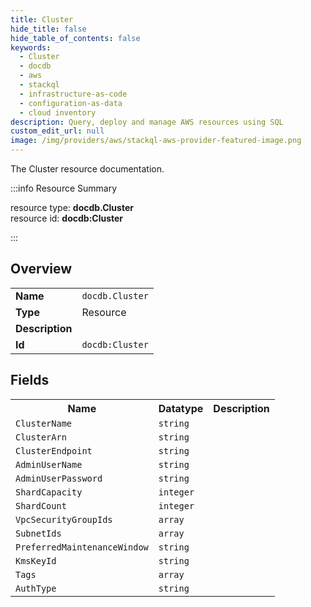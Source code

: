 ```yaml
---
title: Cluster
hide_title: false
hide_table_of_contents: false
keywords:
  - Cluster
  - docdb
  - aws
  - stackql
  - infrastructure-as-code
  - configuration-as-data
  - cloud inventory
description: Query, deploy and manage AWS resources using SQL
custom_edit_url: null
image: /img/providers/aws/stackql-aws-provider-featured-image.png
---
```

The Cluster resource documentation.

:::info Resource Summary

<div class="row">
<div class="providerDocColumn">
<span>resource type:&nbsp;<b>docdb.Cluster</b></span><br />
<span>resource id:&nbsp;<b>docdb:Cluster</b></span><br />
</div>
</div>

:::

## Overview
<table><tbody>
<tr><td><b>Name</b></td><td><code>docdb.Cluster</code></td></tr>
<tr><td><b>Type</b></td><td>Resource</td></tr>
<tr><td><b>Description</b></td><td></td></tr>
<tr><td><b>Id</b></td><td><code>docdb:Cluster</code></td></tr>
</tbody></table>

## Fields
<table><tbody>
<tr><th>Name</th><th>Datatype</th><th>Description</th></tr>
<tr><td><code>ClusterName</code></td><td><code>string</code></td><td></td></tr><tr><td><code>ClusterArn</code></td><td><code>string</code></td><td></td></tr><tr><td><code>ClusterEndpoint</code></td><td><code>string</code></td><td></td></tr><tr><td><code>AdminUserName</code></td><td><code>string</code></td><td></td></tr><tr><td><code>AdminUserPassword</code></td><td><code>string</code></td><td></td></tr><tr><td><code>ShardCapacity</code></td><td><code>integer</code></td><td></td></tr><tr><td><code>ShardCount</code></td><td><code>integer</code></td><td></td></tr><tr><td><code>VpcSecurityGroupIds</code></td><td><code>array</code></td><td></td></tr><tr><td><code>SubnetIds</code></td><td><code>array</code></td><td></td></tr><tr><td><code>PreferredMaintenanceWindow</code></td><td><code>string</code></td><td></td></tr><tr><td><code>KmsKeyId</code></td><td><code>string</code></td><td></td></tr><tr><td><code>Tags</code></td><td><code>array</code></td><td></td></tr><tr><td><code>AuthType</code></td><td><code>string</code></td><td></td></tr>
</tbody></table>